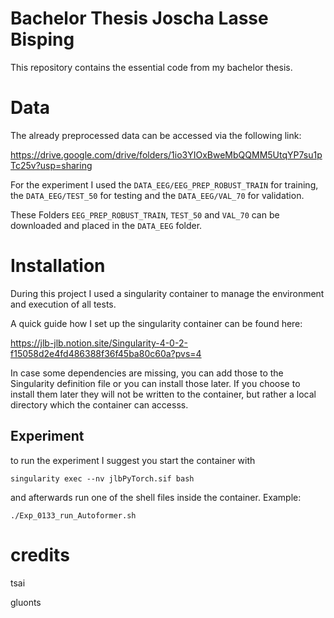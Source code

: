 # Bachelor Thesis Joscha Lasse Bisping

This repository contains the essential code from my bachelor thesis.


# Data

The already preprocessed data can be accessed via the following link:

https://drive.google.com/drive/folders/1io3YIOxBweMbQQMM5UtqYP7su1pTc25v?usp=sharing

For the experiment I used the `DATA_EEG/EEG_PREP_ROBUST_TRAIN` for training,
the `DATA_EEG/TEST_50` for testing and the `DATA_EEG/VAL_70` for validation.

These Folders `EEG_PREP_ROBUST_TRAIN`, `TEST_50` and `VAL_70` can be downloaded and placed in the `DATA_EEG` folder.

# Installation
During this project I used a singularity container to manage the environment and execution of all tests.

A quick guide how I set up the singularity container can be found here:

https://jlb-jlb.notion.site/Singularity-4-0-2-f15058d2e4fd486388f36f45ba80c60a?pvs=4


In case some dependencies are missing, you can add those to the Singularity definition file or you can install those later. If you choose to install them later they will not be written to the container, but rather a local directory which the container can accesss.


## Experiment

to run the experiment I suggest you start the container with 

```
singularity exec --nv jlbPyTorch.sif bash
```

and afterwards run one of the shell files inside the container. Example:

```
./Exp_0133_run_Autoformer.sh
```



# credits

tsai

gluonts
